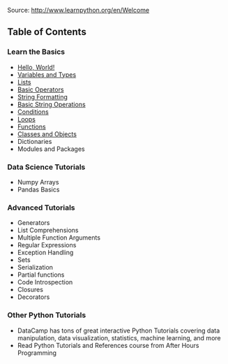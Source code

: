 Source: http://www.learnpython.org/en/Welcome

## Table of Contents
### Learn the Basics
- [Hello, World!](http://www.learnpython.org/en/Hello%2C_World%21)
- [Variables and Types](http://www.learnpython.org/en/Variables_and_Types)
- [Lists](http://www.learnpython.org/en/Lists)
- [Basic Operators](http://www.learnpython.org/en/Basic_Operators)
- [String Formatting](http://www.learnpython.org/en/String_Formatting)
- [Basic String Operations](http://www.learnpython.org/en/Basic_String_Operations)
- [Conditions](http://www.learnpython.org/en/Conditions)
- [Loops](http://www.learnpython.org/en/Loops)
- [Functions](http://www.learnpython.org/en/Functions)
- [Classes and Objects](http://www.learnpython.org/en/Classes_and_Objects)
- Dictionaries
- Modules and Packages

### Data Science Tutorials
- Numpy Arrays
- Pandas Basics

### Advanced Tutorials
- Generators
- List Comprehensions
- Multiple Function Arguments
- Regular Expressions
- Exception Handling
- Sets
- Serialization
- Partial functions
- Code Introspection
- Closures
- Decorators

### Other Python Tutorials
- DataCamp has tons of great interactive Python Tutorials covering data manipulation, data visualization, statistics, machine learning, and more
- Read Python Tutorials and References course from After Hours Programming
